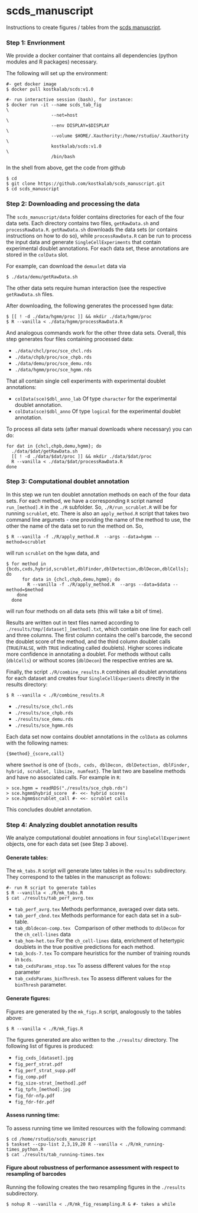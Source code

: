 # scds_manuscript

Instructions to create figures / tables from the [scds manuscript]().

### Step 1: Envrionment
We provide a docker container that contains all dependencies (python modules and R packages) necessary.

The following will set up the environment:

```{bash}
#- get docker image
$ docker pull kostkalab/scds:v1.0

#- run interactive session (bash), for instance:
$ docker run -it --name scds_tab_fig                                  \
                 --net=host                                           \
                 --env DISPLAY=$DISPLAY                               \
                 --volume $HOME/.Xauthority:/home/rstudio/.Xauthority \
                 kostkalab/scds:v1.0                                  \
                 /bin/bash
```

In the shell from above, get the code from github

```{bash}
$ cd
$ git clone https://github.com/kostkalab/scds_manuscript.git
$ cd scds_manuscript
```
### Step 2: Downloading and processing the data
The ```scds_manuscript/data``` folder contains directories for each of the four data
sets. Each directory contains two files, ```getRawData.sh``` and ```processRawData.R```.
```getRawData.sh``` downloads the data sets (or contains instructions on how to do so),
while ```processRawData.R``` can be run to process the input data and generate
```SingleCellExperiments``` that contain experimental doublet annotations. For each
data set, these annotations are stored in the ```colData``` slot.

For example, can  download the ```demuxlet``` data via

```{bash}
$ ./data/demu/getRawData.sh
```

The other data sets require human interaction (see the respective ```getRawData.sh``` files.

After downloading, the following generates the processed ```hgmm```
data:

```{bash}
$ [[ ! -d ./data/hgmm/proc ]] && mkdir ./data/hgmm/proc
$ R --vanilla < ./data/hgmm/processRawData.R
```
And analogous commands work for the other three data sets. Overall, this step generates four files containing processed data:

* ```./data/chcl/proc/sce_chcl.rds```
* ```./data/chpb/proc/sce_chpb.rds```
* ```./data/demu/proc/sce_demu.rds```
* ```./data/hgmm/proc/sce_hgmm.rds```

That all contain single cell experiments with experimental doublet annotations:

* ```colData(sce)$dbl_anno_lab``` Of type ```character``` for the experimental doublet annotation.
* ```colData(sce)$dbl_anno``` Of type ```logical``` for the experimental doublet annotation.

To process all data sets (after manual downloads where necessary) you can do:

```{bash}
for dat in {chcl,chpb,demu,hgmm}; do
  ./data/$dat/getRawData.sh
  [[ ! -d ./data/$dat/proc ]] && mkdir ./data/$dat/proc
  R --vanilla < ./data/$dat/processRawData.R
done
```


### Step 3: Computational doublet annotation

In this step we run ten doublet annotation methods on each of the four data sets.
For each method, we have a corresponding ```R``` script named ```run_[method].R``` in the ```./R``` subfolder.
So, ```./R/run_scrublet.R``` will be for running ```scrublet```, etc. There is also an ```apply_method.R``` script that takes two command line argumets - one providing the name of the method to use, the other the name of the data set to run the method on. So,

```{bash}
$ R --vanilla -f ./R/apply_method.R  --args --data=hgmm --method=scrublet
```

will run ```scrublet``` on the ```hgmm``` data, and

```{bash}
$ for method in {bcds,cxds,hybrid,scrublet,dblFinder,dblDetection,dblDecon,dblCells}; do
      for data in {chcl,chpb,demu,hgmm}; do
        R --vanilla -f ./R/apply_method.R  --args --data=$data --method=$method
    done
  done
```

will run four methods on all data sets (this will take a bit of time).

Results are written out in text files named according to ```./results/tmp/[dataset]_[method].txt```, which contain one line for each cell and three columns. The first
column contains the cell's barcode, the second the doublet score of the method, and the third column doublet calls (```TRUE```/```FALSE```, with ```TRUE``` indicating called doublets).
Higher scores indicate more confidence in annotating a doublet. For methods without calls (```dblCells```) or without scores (```dblDecon```) the respective entries are ```NA```.


Finally, the script ```./R/combine_results.R``` combines all doublet annotations for
each dataset and creates four ```SingleCellExperiments``` directly in the results directory:

```{bash}
$ R --vanilla < ./R/combine_results.R
```

* ```./results/sce_chcl.rds```
* ```./results/sce_chpb.rds```
* ```./results/sce_demu.rds```
* ```./results/sce_hgmm.rds```

Each data set now contains doublet annotations in the ```colData``` as columns with the following
names:

```{$method}_{score,call}```

where ```$method``` is one of ```{bcds, cxds, dblDecon, dblDetection, dblFinder, hybrid, scrublet, libsize, numfeat}```. The last two are baseline methods and have no associated calls. For example in ```R```:

```{R}
> sce.hgmm = readRDS("./results/sce_chpb.rds")
> sce.hgmm$hybrid_score  #- <<- hybrid scores
> sce.hgmm$scrublet_call #- <<- scrublet calls
```

This concludes doublet annotation.

### Step 4: Analyzing doublet annotation results
We analyze computational doublet annoations in four ```SingleCellExperiment``` objects, one for each data set (see Step 3 above).

#### Generate tables:

The ```mk_tabs.R``` script will generate latex tables in the ```results``` subdirectory.
They correspond to the tables in the manuscript as follows:

```{bash}
#- run R script to generate tables
$ R --vanilla < ./R/mk_tabs.R
$ cat ./results/tab_perf_avrg.tex
```

* ```tab_perf_avrg.tex``` Methods performance, averaged over data sets.
* ```tab_perf_cbnd.tex``` Methods performance for each data set in a sub-table.
* ```tab_dbldecon-comp.tex ``` Comparison of other methods to ```dblDecon``` for the ```ch_cell-lines``` data
* ```tab_hom-het.tex``` For the ```ch_cell-lines``` data, enrichment of hetertypic doublets in the true positive predictions for each method.
* ```tab_bcds-7.tex``` To compare heuristics for the number of training rounds in ```bcds```.
* ```tab_cxdsParams_ntop.tex``` To assess different values for the ```ntop``` parameter
* ```tab_cxdsParams_binThresh.tex``` To assess different values for the ```binThresh``` parameter.

#### Generate figures:

Figures are generated by the ```mk_figs.R``` script, analogously to the tables above:

```{bashr}
$ R --vanilla < ./R/mk_figs.R
```

 The figures generated are also written to the ```./results/``` directory. The following list of figures is produced:

* ```fig_cxds_[dataset].jpg```
* ```fig_perf_strat.pdf```
* ```fig_perf_strat_supp.pdf```
* ```fig_comp.pdf```
* ```fig_size-strat_[method].pdf```
* ```fig_tpfn_[method].jpg```
* ```fig_fdr-nfp.pdf```
* ```fig_fdr-fdr.pdf```

#### Assess running time:

To assess running time we limited resources with the following command:

```{bash}
$ cd /home/rstudio/scds_manuscript
$ taskset --cpu-list 2,3,19,20 R --vanilla < ./R/mk_running-times_python.R
$ cat ./results/tab_running-times.tex
```
#### Figure about robustness of performance assessment with respect to resampling of barcodes

Running the following creates the two resampling figures in the ```./results``` subdirectory.

```{bash}
$ nohup R --vanilla < ./R/mk_fig_resampling.R & #- takes a while
```
